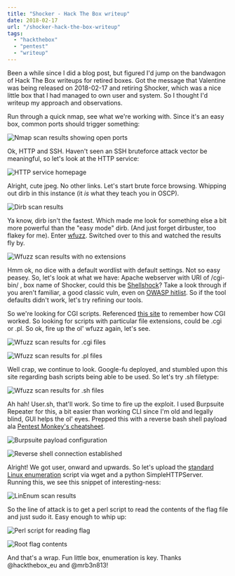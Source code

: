 ```yaml
---
title: "Shocker - Hack The Box writeup"
date: 2018-02-17
url: "/shocker-hack-the-box-writeup"
tags:
  - "hackthebox"
  - "pentest"
  - "writeup"
---
```


Been a while since I did a blog post, but figured I'd jump on the bandwagon of Hack The Box writeups for retired boxes. Got the message that Valentine was being released on 2018-02-17 and retiring Shocker, which was a nice little box that I had managed to own user and system. So I thought I'd writeup my approach and observations.

Run through a quick nmap, see what we're working with. Since it's an easy box, common ports should trigger something:

![Nmap scan results showing open ports](images/nmap.jpg)

Ok, HTTP and SSH. Haven't seen an SSH bruteforce attack vector be meaningful, so let's look at the HTTP service:

![HTTP service homepage](images/http-service.jpg)

Alright, cute jpeg. No other links. Let's start brute force browsing. Whipping out dirb in this instance (it _is_ what they teach you in OSCP).

![Dirb scan results](images/dirb-result.jpg)

Ya know, dirb isn't the fastest. Which made me look for something else a bit more powerful than the "easy mode" dirb. (And just forget dirbuster, too flakey for me). Enter [wfuzz](https://github.com/xmendez/wfuzz). Switched over to this and watched the results fly by.

![Wfuzz scan results with no extensions](images/wfuzz-no-ext.jpg)

Hmm ok, no dice with a default wordlist with default settings. Not so easy peasey. So, let's look at what we have: Apache webserver with URI of /cgi-bin/ , box name of Shocker, could this be [Shellshock](https://www.surevine.com/shellshocked-a-quick-demo-of-how-easy-it-is-to-exploit/)? Take a look through if you aren't familiar, a good classic vuln, even on [OWASP hitlist](https://www.owasp.org/images/1/1b/Shellshock_-_Tudor_Enache.pdf). So if the tool defaults didn't work, let's try refining our tools.

So we're looking for CGI scripts. Referenced [this site](http://www.parkansky.com/tutorials/bdlogcgi.htm) to remember how CGI worked. So looking for scripts with particular file extensions, could be .cgi or .pl. So ok, fire up the ol' wfuzz again, let's see.

![Wfuzz scan results for .cgi files](images/wfuzz-cgi.jpg)

![Wfuzz scan results for .pl files](images/wfuzz-pl.jpg)

Well crap, we continue to look. Google-fu deployed, and stumbled upon this site regarding bash scripts being able to be used. So let's try .sh filetype:

![Wfuzz scan results for .sh files](images/wfuzz-sh.jpg)

Ah hah! User.sh, that'll work. So time to fire up the exploit. I used Burpsuite Repeater for this, a bit easier than working CLI since I'm old and legally blind, GUI helps the ol' eyes. Prepped this with a reverse bash shell payload ala [Pentest Monkey's cheatsheet](http://pentestmonkey.net/cheat-sheet/shells/reverse-shell-cheat-sheet).

![Burpsuite payload configuration](images/burpsuite-payload.jpg)

![Reverse shell connection established](images/reverse-shell.jpg)

Alright! We got user, onward and upwards. So let's upload the [standard Linux enumeration](https://github.com/rebootuser/LinEnum) script via wget and a python SimpleHTTPServer. Running this, we see this snippet of interesting-ness:

![LinEnum scan results](images/linenum-results.jpg)

So the line of attack is to get a perl script to read the contents of the flag file and just sudo it. Easy enough to whip up:

![Perl script for reading flag](images/perl-script.jpg)

![Root flag contents](images/root-flag.jpg)

And that's a wrap. Fun little box, enumeration is key. Thanks @hackthebox\_eu and @mrb3n813!
